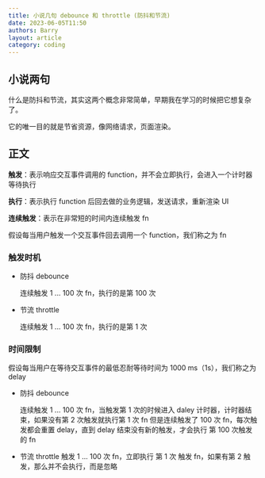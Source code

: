 ```yaml
---
title: 小说几句 debounce 和 throttle (防抖和节流)
date: 2023-06-05T11:50
authors: Barry
layout: article
category: coding
---
```


## 小说两句

什么是防抖和节流，其实这两个概念非常简单，早期我在学习的时候把它想复杂了。

它的唯一目的就是节省资源，像网络请求，页面渲染。

## 正文

**触发**：表示响应交互事件调用的 function，并不会立即执行，会进入一个计时器等待执行

**执行**：表示执行 function 后回去做的业务逻辑，发送请求，重新渲染 UI

**连续触发**：表示在非常短的时间内连续触发 fn

假设每当用户触发一个交互事件回去调用一个 function，我们称之为 fn

### 触发时机

- 防抖 debounce

  连续触发 1 ... 100 次 fn，执行的是第 100 次

- 节流 throttle

  连续触发 1 ... 100 次 fn，执行的是第 1 次

### 时间限制

假设每当用户在等待交互事件的最低忍耐等待时间为 1000 ms（1s），我们称之为 delay

- 防抖 debounce

  连续触发 1 ... 100 次 fn，当触发第 1 次的时候进入 daley 计时器，计时器结束，如果没有第 2 次触发就执行第 1 次 fn
  但是连续触发了 100 次 fn，每次触发都会重置 delay，直到 delay 结束没有新的触发，才会执行 第 100 次触发的 fn

- 节流 throttle
  触发 1 ... 100 次 fn，立即执行 第 1 次 触发 fn，如果有第 2 触发，那么并不会执行，而是忽略
